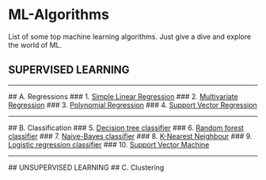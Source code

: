 # ML-Algorithms
List of some top machine learning algorithms. Just give a dive and explore the world of ML.
## SUPERVISED LEARNING
<hr>
## A. Regressions
### 1. <a href="https://github.com/MainakRepositor/ML-Algorithms/blob/master/Simple_Linear_Regression.ipynb"> Simple Linear Regression</a>
### 2. <a href=""> Multivariate Regression</a>
### 3. <a href=""> Polynomial Regression</a>
### 4. <a href=""> Support Vector Regression</a>
<hr>
## B. Classification
### 5. <a href=""> Decision tree classifier</a>
### 6. <a href=""> Random forest classifier</a>
### 7. <a href=""> Naive-Bayes classifier</a>
### 8. <a href=""> K-Nearest Neighbour</a>
### 9. <a href=""> Logistic regression classifier</a>
### 10. <a href="">Support Vector Machine</a>
<hr>
## UNSUPERVISED LEARNING
## C. Clustering
